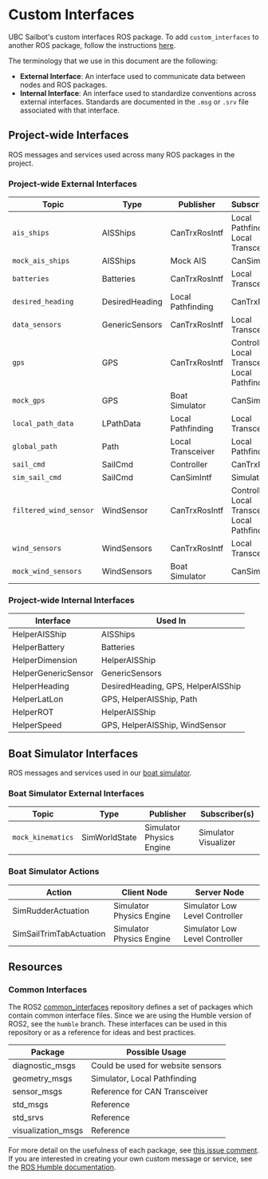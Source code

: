 # Custom Interfaces

UBC Sailbot's custom interfaces ROS package. To add `custom_interfaces` to another ROS package, follow the instructions
[here](https://docs.ros.org/en/humble/Tutorials/Beginner-Client-Libraries/Custom-ROS2-Interfaces.html#test-the-new-interfaces).

The terminology that we use in this document are the following:

- **External Interface**: An interface used to communicate data between nodes and ROS packages.
- **Internal Interface**: An interface used to standardize conventions across external interfaces. Standards are
documented in the `.msg` or `.srv` file associated with that interface.

## Project-wide Interfaces

ROS messages and services used across many ROS packages in the project.

### Project-wide External Interfaces
<!---
Formatting reminder:
1. Keep 'Type' column organized alphabetically
2. 'mock' version of topic should be after its common counterpart
--->
| Topic                  | Type           | Publisher          | Subscriber(s)                                      |
| ---------------------- | -------------- | ------------------ | -------------------------------------------------- |
| `ais_ships`            | AISShips       | CanTrxRosIntf      | Local Pathfinding, Local Transceiver               |
| `mock_ais_ships`       | AISShips       | Mock AIS           | CanSimIntf                                         |
| `batteries`            | Batteries      | CanTrxRosIntf      | Local Transceiver                                  |
| `desired_heading`      | DesiredHeading | Local Pathfinding  | CanTrxRosIntf                                      |
| `data_sensors`         | GenericSensors | CanTrxRosIntf      | Local Transceiver                                  |
| `gps`                  | GPS            | CanTrxRosIntf      | Controller, Local Transceiver, Local Pathfinding   |
| `mock_gps`             | GPS            | Boat Simulator     | CanSimIntf                                         |
| `local_path_data`      | LPathData      | Local Pathfinding  | Local Transceiver                                  |
| `global_path`          | Path           | Local Transceiver  | Local Pathfinding                                  |
| `sail_cmd`             | SailCmd        | Controller         | CanTrxRosIntf                                      |
| `sim_sail_cmd`         | SailCmd        | CanSimIntf         | Simulator                                          |
| `filtered_wind_sensor` | WindSensor     | CanTrxRosIntf      | Controller, Local Transceiver, Local Pathfinding   |
| `wind_sensors`         | WindSensors    | CanTrxRosIntf      | Local Transceiver                                  |
| `mock_wind_sensors`    | WindSensors    | Boat Simulator     | CanSimIntf                                         |

### Project-wide Internal Interfaces

| Interface           | Used In                            |
| ------------------- | ---------------------------------- |
| HelperAISShip       | AISShips                           |
| HelperBattery       | Batteries                          |
| HelperDimension     | HelperAISShip                      |
| HelperGenericSensor | GenericSensors                     |
| HelperHeading       | DesiredHeading, GPS, HelperAISShip |
| HelperLatLon        | GPS, HelperAISShip, Path           |
| HelperROT           | HelperAISShip                      |
| HelperSpeed         | GPS, HelperAISShip, WindSensor     |

## Boat Simulator Interfaces

ROS messages and services used in our [boat simulator](https://github.com/UBCSailbot/boat_simulator).

### Boat Simulator External Interfaces

| Topic                  | Type           | Publisher                | Subscriber(s)                               |
| ---------------------- | -------------- | ------------------------ | ------------------------------------------- |
| `mock_kinematics`      | SimWorldState  | Simulator Physics Engine | Simulator Visualizer                        |

### Boat Simulator Actions

| Action                  | Client Node              | Server Node                    |
| ----------------------- | ------------------------ | ------------------------------ |
| SimRudderActuation      | Simulator Physics Engine | Simulator Low Level Controller |
| SimSailTrimTabActuation | Simulator Physics Engine | Simulator Low Level Controller |

## Resources

### Common Interfaces

The ROS2 [common_interfaces](https://github.com/ros2/common_interfaces/tree/humble) repository defines a set of
packages which contain common interface files. Since we are using the Humble version of ROS2, see the `humble` branch.
These interfaces can be used in this repository or as a reference for ideas and best practices.

| Package             | Possible Usage                     |
| ------------------- | ---------------------------------- |
| diagnostic_msgs     | Could be used for website sensors  |
| geometry_msgs       | Simulator, Local Pathfinding       |
| sensor_msgs         | Reference for CAN Transceiver      |
| std_msgs            | Reference                          |
| std_srvs            | Reference                          |
| visualization_msgs  | Reference                          |

For more detail on the usefulness of each package, see [this issue comment](https://github.com/UBCSailbot/custom_interfaces/issues/3#issuecomment-1626875658).
If you are interested in creating your own custom message or service, see the [ROS Humble documentation](https://docs.ros.org/en/humble/Tutorials/Beginner-Client-Libraries/Custom-ROS2-Interfaces.html).
